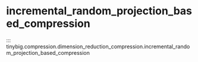 # incremental_random_projection_based_compression

::: tinybig.compression.dimension_reduction_compression.incremental_random_projection_based_compression